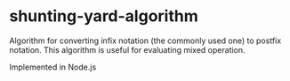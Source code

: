 # shunting-yard-algorithm

Algorithm for converting infix notation (the commonly used one) to postfix notation. This algorithm is useful for evaluating mixed operation.

Implemented in Node.js

